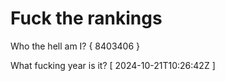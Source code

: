 # Fuck the rankings

Who the hell am I?
{ 8403406 }

What fucking year is it?
[ 2024-10-21T10:26:42Z ]
